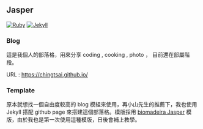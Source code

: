 ## Jasper

[![Ruby](https://img.shields.io/badge/ruby-2.1.1-blue.svg?style=flat)](http://travis-ci.org/biomadeira/jasper)
[![Jekyll](https://img.shields.io/badge/jekyll-3.0.0-blue.svg?style=flat)](http://travis-ci.org/biomadeira/jasper)


### Blog
這是我個人的部落格，用來分享 coding , cooking , photo ， 目前還在部屬階段。

URL : https://chingtsai.github.io/

### Template
原本就想找一個自由度較高的 blog 模組來使用，再小山先生的推薦下，我也使用 Jekyll 搭配 github page 來搭建這個部落格。模版採用 [biomadeira Jasper][1] 模版，由於我也是第一次使用這種模版，日後會補上教學。

[1]: https://github.com/biomadeira/jasper
